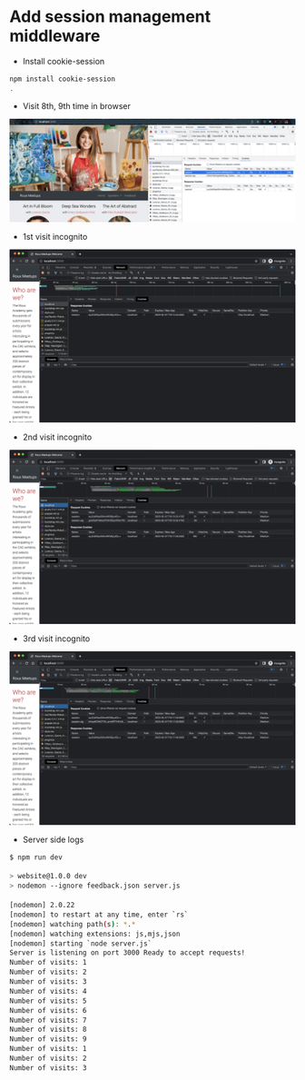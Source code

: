 # Add session management middleware

- Install cookie-session

```bash
npm install cookie-session
.
```

- Visit 8th, 9th time in browser

![img](.images/8thVisit.png)


- 1st visit incognito

![img](.images/image-2023-05-30-22-17-20.png)

- 2nd visit incognito

![img](.images/image-2023-05-30-22-17-51.png)

- 3rd visit incognito

![img](.images/image-2023-05-30-22-18-13.png)

- Server side logs

```bash
$ npm run dev

> website@1.0.0 dev
> nodemon --ignore feedback.json server.js

[nodemon] 2.0.22
[nodemon] to restart at any time, enter `rs`
[nodemon] watching path(s): *.*
[nodemon] watching extensions: js,mjs,json
[nodemon] starting `node server.js`
Server is listening on port 3000 Ready to accept requests!
Number of visits: 1
Number of visits: 2
Number of visits: 3
Number of visits: 4
Number of visits: 5
Number of visits: 6
Number of visits: 7
Number of visits: 8
Number of visits: 9
Number of visits: 1
Number of visits: 2
Number of visits: 3
```